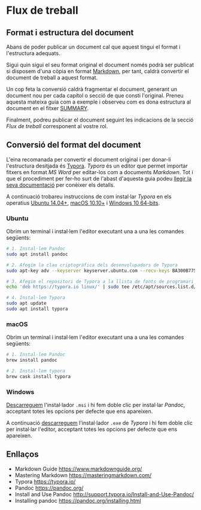 # Flux de treball

## Format i estructura del document

Abans de poder publicar un document cal que aquest tingui el format i l'estructura adequats.

Sigui quin sigui el seu format original el document només podrà ser publicat si disposem d'una còpia en format [Markdown](https://www.markdownguide.org/), per tant, caldrà convertir el document de treball a aquest format.

Un cop feta la conversió caldrà fragmentar el document, generant un document nou per cada capítol o secció de que consti l'original. Preneu aquesta mateixa guia com a exemple i observeu com es dona estructura al document en el fitxer [SUMMARY](https://raw.githubusercontent.com/decidim/docs-editing-guide/master/ca/SUMMARY.md).

Finalment, podreu publicar el document seguint les indicacions de la secció *Flux de treball* corresponent al vostre rol.


## Conversió del format del document

L'eina recomanada per convertir el document original i per donar-li l'estructura desitjada és [Typora](https://typora.io/). *Typora* és un editor que permet importar fitxers en format *MS Word* per editar-los com a documents *Markdown*. Tot i que el procediment per fer-ho surt de l'abast d'aquesta guia podeu [llegir la seva documentació](http://support.typora.io/Install-and-Use-Pandoc/) per conèixer els detalls.

A continuació trobareu instruccions de com instal·lar *Typora*
en els operatius [Ubuntu 14.04+](#ubuntu), [macOS 10.10+](#macos) i [Windows 10 64-bits](#windows).

### Ubuntu
Obrim un terminal i instal·lem l'editor executant una a una les comandes següents:

```bash
# 1. Instal·lem Pandoc
sudo apt install pandoc

# 2. Afegim la clau criptogràfica dels desenvolupadors de Typora
sudo apt-key adv --keyserver keyserver.ubuntu.com --recv-keys BA300B7755AFCFAE

# 3. Afegim el repositori de Typora a la llista de fonts de programari de confiança
echo 'deb https://typora.io linux/' | sudo tee /etc/apt/sources.list.d/typora.list

# 4. Instal·lem Typora
sudo apt update
sudo apt install typora
```

### macOS
Obrim un terminal i instal·lem l'editor executant una a una les comandes següents:

```bash
# 1. Instal·lem Pandoc
brew install pandoc

# 2. Instal·lem typora
brew cask install typora
```

### Windows
[Descarreguem](https://github.com/jgm/pandoc/releases/latest) l'instal·lador `.msi` i hi fem doble clic per instal·lar *Pandoc*,
acceptant totes les opcions per defecte que ens apareixen.

A continuació [descarreguem](https://typora.io/#windows) l'instal·lador `.exe` de *Typora* i hi fem doble clic per instal·lar l'editor,
acceptant totes les opcions per defecte que ens apareixen.


## Enllaços

- Markdown Guide https://www.markdownguide.org/
- Mastering Markdown https://masteringmarkdown.com/
- Typora https://typora.io/
- Pandoc https://pandoc.org/
- Install and Use Pandoc http://support.typora.io/Install-and-Use-Pandoc/
- Installing pandoc https://pandoc.org/installing.html